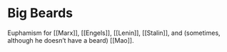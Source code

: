# Big Beards

Euphamism for [[Marx]], [[Engels]], [[Lenin]], [[Stalin]], and (sometimes, although he doesn&rsquo;t have a beard) [[Mao]].

